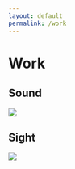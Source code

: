 ```yaml
---
layout: default
permalink: /work
---
```

# Work

<!-- [Sound](https://www.jacobsundstrom.com/work/sound) -->
## Sound

<d1>
  <div class="thumbnail">
    <!-- <a href="https://www.jacobsundstrom.com/work/sound"> -->
    <a href="../work/sound">
      <img src="../images/work/aplisro.jpg">
    </a>
  </div>
</d1>

<!-- [Sight](https://www.jacobsundstrom.com/work/sight) -->
## Sight

<d1>
  <div class="thumbnail">
    <!-- <a href="https://www.jacobsundstrom.com/work/sight"> -->
    <a href="../work/sight">
      <img src="../images/work/erasure/erasure_photo5.jpg">
    </a>
  </div>
</d1>

<!-- [Installation](https://www.jacobsundstrom.com/work/installation) -->
